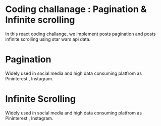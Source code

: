 # Coding challanage : Pagination & Infinite scrolling 
In this react coding challange, we implement posts pagination and posts infinite scrolling using star wars api data.

# Pagination 
Widely used in social media and high data consuming platfrom as Pininterest , Instagram. 
# Infinite Scrolling    
Widely used in social media and high data consuming platfrom as Pininterest , Instagram.


